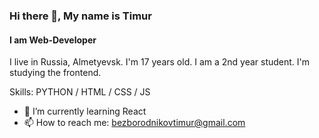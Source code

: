 ### Hi there 👋, My name is Timur
#### I am Web-Developer
I live in Russia, Almetyevsk. I'm 17 years old. I am a 2nd year student. I'm studying the frontend. 

Skills: PYTHON / HTML / CSS / JS 

- 🌱 I’m currently learning React 
- 📫 How to reach me: bezborodnikovtimur@gmail.com 

